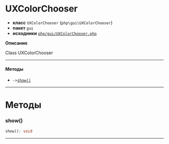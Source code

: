 # UXColorChooser

- **класс** `UXColorChooser` (`php\gui\UXColorChooser`)
- **пакет** `gui`
- **исходники** [`php/gui/UXColorChooser.php`](./src/main/resources/JPHP-INF/sdk/php/gui/UXColorChooser.php)

**Описание**

Class UXColorChooser

---

#### Методы

- `->`[`show()`](#method-show)

---
# Методы

<a name="method-show"></a>

### show()
```php
show(): void
```

---
